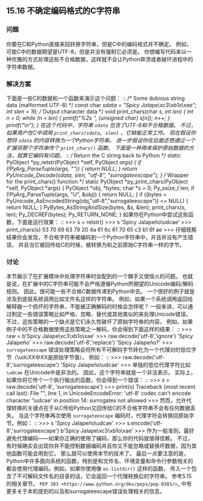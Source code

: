 ## 15.16 不确定编码格式的C字符串 ##
### 问题 ###
你要在C和Python直接来回转换字符串，但是C中的编码格式并不确定。
例如，可能C中的数据期望是UTF-8，但是并没有强制它必须是。
你想编写代码来以一种优雅的方式处理这些不合格数据，这样就不会让Python奔溃或者破坏进程中的字符串数据。
### 解决方案 ###
下面是一些C的数据和一个函数来演示这个问题：
::
    /* Some dubious string data (malformed UTF-8) */
    const char *sdata = "Spicy Jalape\xc3\xb1o\xae";
    int slen = 16;
    /* Output character data */
    void print_chars(char *s, int len) {
      int n = 0;
      while (n < len) {
        printf("%2x ", (unsigned char) s[n]);
        n++;
      }
      printf("\n");
    }
在这个代码中，字符串 ``sdata`` 包含了UTF-8和不合格数据。
不过，如果用户在C中调用 ``print_chars(sdata, slen)`` ，它缺能正常工作。
现在假设你想将 ``sdata`` 的内容转换为一个Python字符串。
进一步假设你在后面还想通过一个扩展将那个字符串传个 ``print_chars()`` 函数。
下面是一种用来保护原始数据的方法，就算它编码有问题。
::
    /* Return the C string back to Python */
    static PyObject *py_retstr(PyObject *self, PyObject *args) {
      if (!PyArg_ParseTuple(args, "")) {
        return NULL;
      }
      return PyUnicode_Decode(sdata, slen, "utf-8", "surrogateescape");
    }
    /* Wrapper for the print_chars() function */
    static PyObject *py_print_chars(PyObject *self, PyObject *args) {
      PyObject *obj, *bytes;
      char *s = 0;
      Py_ssize_t   len;
      if (!PyArg_ParseTuple(args, "U", &obj)) {
        return NULL;
      }
      if ((bytes = PyUnicode_AsEncodedString(obj,"utf-8","surrogateescape"))
            == NULL) {
        return NULL;
      }
      PyBytes_AsStringAndSize(bytes, &s, &len);
      print_chars(s, len);
      Py_DECREF(bytes);
      Py_RETURN_NONE;
    }
如果你在Python中尝试这些函数，下面是运行效果：
::
    >>> s = retstr()
    >>> s
    'Spicy Jalapeño\udcae'
    >>> print_chars(s)
    53 70 69 63 79 20 4a 61 6c 61 70 65 c3 b1 6f ae
    >>>
仔细观察结果你会发现，不合格字符串被编码到一个Python字符串中，并且并没有产生错误，
并且当它被回传给C的时候，被转换为和之前原始C字符串一样的字节。
### 讨论 ###
本节展示了在扩展模块中处理字符串时会配到的一个棘手又很恼火的问题。
也就是说，在扩展中的C字符串可能不会严格遵循Python所期望的Unicode编码/解码规则。
因此，很可能一些不合格C数据传递到Python中去。
一个很好的例子就是涉及到底层系统调用比如文件名这样的字符串。
例如，如果一个系统调用返回给解释器一个损坏的字符串，不能被正确解码的时候会怎样呢？
一般来讲，可以通过制定一些错误策略比如严格、忽略、替代或其他类似的来处理Unicode错误。
不过，这些策略的一个缺点是它们永久性破坏了原始字符串的内容。
例如，如果例子中的不合格数据使用这些策略之一解码，你会得到下面这样的结果：
::
    >>> raw = b'Spicy Jalape\xc3\xb1o\xae'
    >>> raw.decode('utf-8','ignore')
    'Spicy Jalapeño'
    >>> raw.decode('utf-8','replace')
    'Spicy Jalapeño?'
    >>>
``surrogateescape`` 错误处理策略会将所有不可解码字节转化为一个代理对的低位字节（\udcXX中XX是原始字节值）。
例如：
::
    >>> raw.decode('utf-8','surrogateescape')
    'Spicy Jalapeño\udcae'
    >>>
单独的低位代理字符比如 ``\udcae`` 在Unicode中是非法的。
因此，这个字符串就是一个非法表示。
实际上，如果你将它传个一个执行输出的函数，你会得到一个错误：
::
    >>> s = raw.decode('utf-8', 'surrogateescape')
    >>> print(s)
    Traceback (most recent call last):
      File "<stdin>", line 1, in <module>
    UnicodeEncodeError: 'utf-8' codec can't encode character '\udcae'
    in position 14: surrogates not allowed
    >>>
然而，允许代理转换的关键点在于从C传给Python又回传给C的不合格字符串不会有任何数据丢失。
当这个字符串再次使用 ``surrogateescape`` 编码时，代理字符会转换回原始字节。例如：
::
    >>> s
    'Spicy Jalapeño\udcae'
    >>> s.encode('utf-8','surrogateescape')
    b'Spicy Jalape\xc3\xb1o\xae'
    >>>
作为一般准则，最好避免代理编码——如果你正确的使用了编码，那么你的代码就值得信赖。
不过，有时候确实会出现你并不能控制数据编码并且你又不能忽略或替换坏数据，因为其他函数可能会用到它。
那么就可以使用本节的技术了。
最后一点要注意的是，Python中许多面向系统的函数，特别是和文件名、环境变量和命令行参数相关的
都会使用代理编码。例如，如果你使用像 ``os.listdir()`` 这样的函数，
传入一个包含了不可解码文件名的目录的话，它会返回一个代理转换后的字符串。
参考5.15的相关章节。
`PEP 383 <https://www.python.org/dev/peps/pep-0383/>`_
中有更多关于本机提到的以及和surrogateescape错误处理相关的信息。

